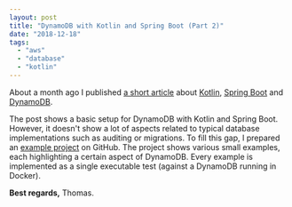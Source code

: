 ```yaml
---
layout: post
title: "DynamoDB with Kotlin and Spring Boot (Part 2)"
date: "2018-12-18"
tags: 
  - "aws"
  - "database"
  - "kotlin"
---
```


About a month ago I published [a short article](https://tuhrig.de/dynamodb-with-kotlin-and-spring-boot) about [Kotlin](https://kotlinlang.org), [Spring Boot](https://spring.io/projects/spring-boot) and [DynamoDB](https://aws.amazon.com/dynamodb).

The post shows a basic setup for DynamoDB with Kotlin and Spring Boot. However, it doesn't show a lot of aspects related to typical database implementations such as auditing or migrations. To fill this gap, I prepared an [example project](https://github.com/bringmeister/dynamodb-with-kotlin) on GitHub. The project shows various small examples, each highlighting a certain aspect of DynamoDB. Every example is implemented as a single executable test (against a DynamoDB running in Docker).

**Best regards,** Thomas.
